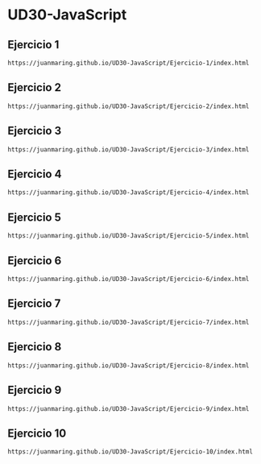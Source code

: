 # UD30-JavaScript

## Ejercicio 1
```
https://juanmaring.github.io/UD30-JavaScript/Ejercicio-1/index.html
```
## Ejercicio 2
```
https://juanmaring.github.io/UD30-JavaScript/Ejercicio-2/index.html
```
## Ejercicio 3
```
https://juanmaring.github.io/UD30-JavaScript/Ejercicio-3/index.html
```
## Ejercicio 4
```
https://juanmaring.github.io/UD30-JavaScript/Ejercicio-4/index.html
```
## Ejercicio 5
```
https://juanmaring.github.io/UD30-JavaScript/Ejercicio-5/index.html
```
## Ejercicio 6
```
https://juanmaring.github.io/UD30-JavaScript/Ejercicio-6/index.html
```
## Ejercicio 7
```
https://juanmaring.github.io/UD30-JavaScript/Ejercicio-7/index.html
```
## Ejercicio 8
```
https://juanmaring.github.io/UD30-JavaScript/Ejercicio-8/index.html
```
## Ejercicio 9
```
https://juanmaring.github.io/UD30-JavaScript/Ejercicio-9/index.html
```
## Ejercicio 10
```
https://juanmaring.github.io/UD30-JavaScript/Ejercicio-10/index.html
```
